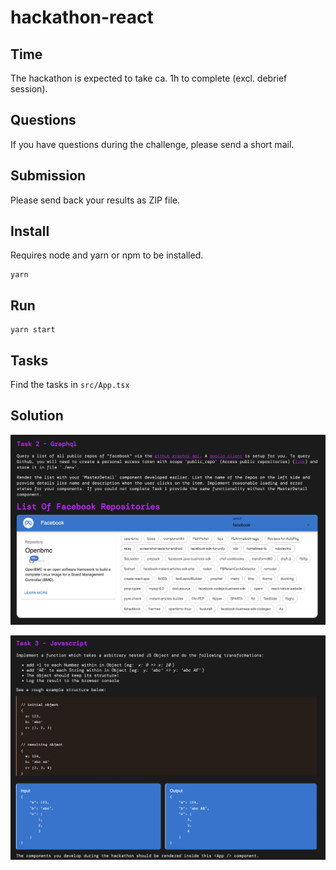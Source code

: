# hackathon-react

## Time

The hackathon is expected to take ca. 1h to complete (excl. debrief session).

## Questions

If you have questions during the challenge, please send a short mail.

## Submission

Please send back your results as ZIP file.



## Install

Requires node and yarn or npm to be installed.

```
yarn
```

## Run

```
yarn start
```

## Tasks

Find the tasks in `src/App.tsx`


## Solution

![alt text](src/ques2.png)

![alt text](src/ques3.png)